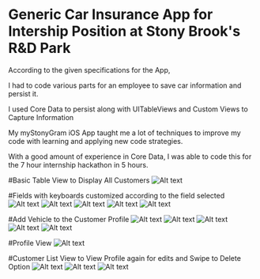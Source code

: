 # Generic Car Insurance App for Intership Position at Stony Brook's R&D Park

According to the given specifications for the App,

I had to code various parts for an employee to save car information and persist it. 

I used Core Data to persist along with UITableViews and Custom Views to Capture Information 

My myStonyGram iOS App taught me a lot of techniques to improve my code with learning and applying new code strategies.

With a good amount of experience in Core Data, I was able to code this for the 7 hour internship hackathon in 5 hours. 

#Basic Table View to Display All Customers
![Alt text](/images/takePhoto1.png?raw=true)

#Fields with keyboards customized according to the field selected
![Alt text](/images/takePhoto2.png?raw=true)
![Alt text](/images/takePhoto3.png?raw=true)
![Alt text](/images/takePhoto4.png?raw=true)
![Alt text](/images/takePhoto6.png?raw=true)
![Alt text](/images/takePhoto13.png?raw=true)

#Add Vehicle to the Customer Profile
![Alt text](/images/takePhoto5.png?raw=true)
![Alt text](/images/takePhoto7.png?raw=true)
![Alt text](/images/takePhoto8.png?raw=true)
![Alt text](/images/takePhoto9.png?raw=true)
![Alt text](/images/takePhoto10.png?raw=true)

#Profile View
![Alt text](/images/takePhoto11.png?raw=true)

#Customer List View to View Profile again for edits and Swipe to Delete Option
![Alt text](/images/takePhoto12.png?raw=true)
![Alt text](/images/takePhoto13.png?raw=true)
![Alt text](/images/takePhoto14.png?raw=true)
